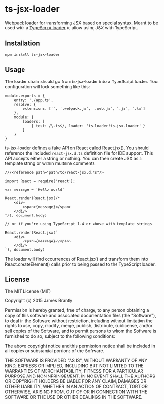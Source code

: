 # ts-jsx-loader

Webpack loader for transforming JSX based on special syntax. Meant to be used
with a [TypeScript loader](https://github.com/jbrantly/ts-loader) to allow using JSX with TypeScript.

## Installation

```
npm install ts-jsx-loader
```

## Usage

The loader chain should go from ts-jsx-loader into a TypeScript loader. Your
configuration will look something like this:

```
module.exports = {
    entry: './app.ts',
    resolve: {
        extensions: ['', '.webpack.js', '.web.js', '.js', '.ts']
    },
    module: {
        loaders: [
            { test: /\.ts$/, loader: 'ts-loader!ts-jsx-loader' }
        ]
    }
}
```

ts-jsx-loader defines a fake API on React called React.jsx(). You should
reference the included `react-jsx.d.ts` definition file for IDE support. This
API accepts either a string or nothing. You can then create JSX as a 
template string or within multiline comments.

```
///<reference path="path/to/react-jsx.d.ts"/>

import React = require('react');

var message = 'Hello world'

React.render(React.jsx(/*
    <div>
        <span>{message}</span>
    </div>
*/), document.body)

// or if you're using TypeScript 1.4 or above with template strings

React.render(React.jsx(`
    <div>
        <span>{message}</span>
    </div>
`), document.body)
```

The loader will find occurrences of React.jsx() and transform them into
React.createElement() calls prior to being passed to the TypeScript
loader.

## License

The MIT License (MIT)

Copyright (c) 2015 James Brantly

Permission is hereby granted, free of charge, to any person obtaining a copy
of this software and associated documentation files (the "Software"), to deal
in the Software without restriction, including without limitation the rights
to use, copy, modify, merge, publish, distribute, sublicense, and/or sell
copies of the Software, and to permit persons to whom the Software is
furnished to do so, subject to the following conditions:

The above copyright notice and this permission notice shall be included in all
copies or substantial portions of the Software.

THE SOFTWARE IS PROVIDED "AS IS", WITHOUT WARRANTY OF ANY KIND, EXPRESS OR
IMPLIED, INCLUDING BUT NOT LIMITED TO THE WARRANTIES OF MERCHANTABILITY,
FITNESS FOR A PARTICULAR PURPOSE AND NONINFRINGEMENT. IN NO EVENT SHALL THE
AUTHORS OR COPYRIGHT HOLDERS BE LIABLE FOR ANY CLAIM, DAMAGES OR OTHER
LIABILITY, WHETHER IN AN ACTION OF CONTRACT, TORT OR OTHERWISE, ARISING FROM,
OUT OF OR IN CONNECTION WITH THE SOFTWARE OR THE USE OR OTHER DEALINGS IN THE
SOFTWARE.